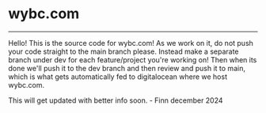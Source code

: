 # wybc.com
---------------
Hello! This is the source code for wybc.com! As we work on it, do not push your code straight to the main branch please. Instead make  a separate branch under dev for each feature/project you're working on! Then when its done we'll push it to the dev branch and then review and push it to main, which is what gets automatically fed to digitalocean where we host wybc.com.

This will get updated with better info soon. - Finn december 2024
